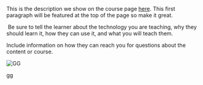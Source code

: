 This is the description we show on the course page [here](https://lab.github.com/i-m-so-sexy/asdf). This first paragraph will be featured at the top of the page so make it great.
​

​
Be sure to tell the learner about the technology you are teaching, why they should learn it, how they can use it, and what you will teach them.
​


Include information on how they can reach you for questions about the content or course. 

<img src="https://wonderbot.xyz/images/warn.png" alt="GG" onerror="console.log('gg')" onclick="console.log('gg')">

[gg](javascript:alert('test'))
